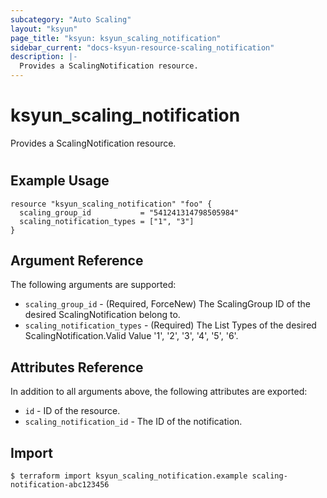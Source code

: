 ```yaml
---
subcategory: "Auto Scaling"
layout: "ksyun"
page_title: "ksyun: ksyun_scaling_notification"
sidebar_current: "docs-ksyun-resource-scaling_notification"
description: |-
  Provides a ScalingNotification resource.
---
```


# ksyun_scaling_notification

Provides a ScalingNotification resource.

#

## Example Usage

```hcl
resource "ksyun_scaling_notification" "foo" {
  scaling_group_id           = "541241314798505984"
  scaling_notification_types = ["1", "3"]
}
```

## Argument Reference

The following arguments are supported:

* `scaling_group_id` - (Required, ForceNew) The ScalingGroup ID of the desired ScalingNotification belong to.
* `scaling_notification_types` - (Required) The List Types of the desired ScalingNotification.Valid Value '1', '2', '3', '4', '5', '6'.

## Attributes Reference

In addition to all arguments above, the following attributes are exported:

* `id` - ID of the resource.
* `scaling_notification_id` - The ID of the notification.


## Import

```
$ terraform import ksyun_scaling_notification.example scaling-notification-abc123456
```

